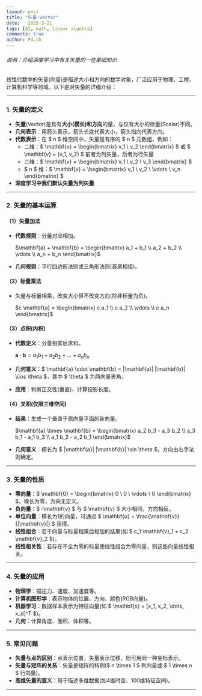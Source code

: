 ```yaml
---
layout: post
title: "矢量-Vector"
date:   2025-3-21
tags: [AI, math, linear algebra]
comments: true
author: Pd.ch
---
```


###### 说明：介绍深度学习中有关矢量的一些基础知识

<!-- more -->

线性代数中的矢量(向量)是描述大小和方向的数学对象，广泛应用于物理、工程、计算机科学等领域。以下是对矢量的详细介绍：

---

### **1. 矢量的定义**
- **矢量**(Vector)是具有**大小(模长)**和**方向**的量，与仅有大小的标量(Scalar)不同。
- **几何表示**：用箭头表示，箭头长度代表大小，箭头指向代表方向。
- **代数表示**：在 $ n $ 维空间中，矢量是有序的 $ n $ 元数组，例如：
  - 二维：$ \mathbf{v} = \begin{bmatrix} v_1 \\ v_2 \end{bmatrix} $ 或 $ \mathbf{v} = (v_1, v_2) $ 前者为列矢量，后者为行矢量
  - 三维：$ \mathbf{v} = \begin{bmatrix} v_1 \\ v_2 \\ v_3 \end{bmatrix} $
  - $ n $ 维：$ \mathbf{v} = \begin{bmatrix} v_1 \\ v_2 \\ \vdots \\ v_n \end{bmatrix} $
-  **深度学习中我们默认矢量为列矢量**

---

### **2. 矢量的基本运算**
#### **（1）矢量加法**
- **代数规则**：分量对应相加。

  $\mathbf{a} + \mathbf{b} = \begin{bmatrix} a_1 + b_1 \\ a_2 + b_2 \\ \vdots \\ a_n + b_n \end{bmatrix}$
  
- **几何规则**：平行四边形法则或三角形法则(首尾相接)。

#### **（2）标量乘法**
- 矢量与标量相乘，改变大小但不改变方向(除非标量为负)。
  
  $c \mathbf{a} = \begin{bmatrix} c a_1 \\ c a_2 \\ \vdots \\ c a_n \end{bmatrix}$

#### **（3）点积(内积)**
- **代数定义**：分量相乘后求和。
  
   $\mathbf{a} \cdot \mathbf{b} = a_1 b_1 + a_2 b_2 + \dots + a_n b_n$

- **几何意义**：$ \mathbf{a} \cdot \mathbf{b} = \|\mathbf{a}\| \|\mathbf{b}\| \cos \theta $，其中 $ \theta $ 为两向量夹角。
- **应用**：判断正交性(垂直)、计算投影长度。

#### **（4）叉积(仅限三维空间)**
- **结果**：生成一个垂直于原向量平面的新向量。
  
  $\mathbf{a} \times \mathbf{b} = \begin{bmatrix} a_2 b_3 - a_3 b_2 \\ a_3 b_1 - a_1 b_3 \\ a_1 b_2 - a_2 b_1 \end{bmatrix}$
  
- **几何意义**：模长为 $ \|\mathbf{a}\| \|\mathbf{b}\| \sin \theta $，方向由右手法则确定。

---

### **3. 矢量的性质**
- **零向量**：$ \mathbf{0} = \begin{bmatrix} 0 \\ 0 \\ \vdots \\ 0 \end{bmatrix} $，模长为零，方向无定义。
- **负向量**：$ -\mathbf{v} $ 与 $ \mathbf{v} $ 大小相同，方向相反。
- **单位向量**：模长为1的向量，可通过 $ \mathbf{u} = \frac{\mathbf{v}}{\|\mathbf{v}\|} $ 获得。
- **线性组合**：若干向量与标量相乘后相加的结果(如 $ c_1 \mathbf{v}_1 + c_2 \mathbf{v}_2 $)。
- **线性相关性**：若存在不全为零的标量使线性组合为零向量，则这些向量线性相关。

---

### **4. 矢量的应用**
- **物理学**：描述力、速度、加速度等。
- **计算机图形学**：表示物体的位置、方向、颜色(RGB向量)。
- **机器学习**：数据样本表示为特征向量(如 $ \mathbf{x} = [x_1, x_2, \dots, x_d]^T $)。
- **几何**：计算角度、面积、体积等。

---

### **5. 常见问题**
- **矢量与点的区别**：点表示位置，矢量表示位移，但可用同一种坐标表示。
- **矢量与矩阵的关系**：矢量是矩阵的特例($ n \times 1 $ 列向量或 $ 1 \times n $ 行向量)。
- **高维矢量的意义**：用于描述多维数据(如4维时空、100维特征空间)。

---
<canvas id="myChart"></canvas>
<script src="https://cdn.jsdelivr.net/npm/chart.js"></script>
<script>
  new Chart(document.getElementById('myChart'), {
    type: 'line', data: { labels: [1,2,3], datasets: [{ data: [1,4,9] }] }
  });
</script>
